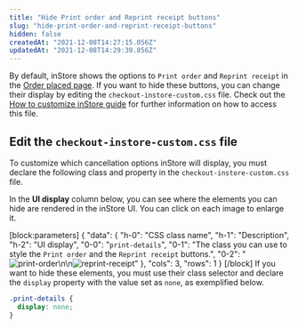 ```yaml
---
title: "Hide Print order and Reprint receipt buttons"
slug: "hide-print-order-and-reprint-receipt-buttons"
hidden: false
createdAt: "2021-12-08T14:27:15.056Z"
updatedAt: "2021-12-08T14:29:39.856Z"
---
```

By default, inStore shows the options to `Print order` and `Reprint receipt` in the [Order placed page](https://help.vtex.com/en/tracks/instore-using-the-app--4BYzQIwyOHvnmnCYQgLzdr/TrTtmCGVLTaCSmowGFYDI). If you want to hide these buttons, you can change their display by editing the `checkout-instore-custom.css` file. Check out the [How to customize inStore guide](https://developers.vtex.com/vtex-rest-api/docs/how-to-customize-instore#css-customizations) for further information on how to access this file.


## Edit the `checkout-instore-custom.css` file

To customize which cancellation options inStore will display, you must declare the following class and property in the `checkout-instore-custom.css` file.

In the **UI display** column below, you can see where the elements you can hide are rendered in the inStore UI. You can click on each image to enlarge it.

[block:parameters]
{
  "data": {
    "h-0": "CSS class name",
    "h-1": "Description",
    "h-2": "UI display",
    "0-0": "`print-details`",
    "0-1": "The class you can use to style the `Print order` and the `Reprint receipt` buttons.",
    "0-2": "![print-order](https://cdn.jsdelivr.net/gh/vtexdocs/dev-portal-content@readme-docs/docs/guides/VTEX%20inStore/how-to-customize-instore/faaeea5-Group_1_25.png)\n\n![reprint-receipt](https://raw.githubusercontent.com/vtexdocs/dev-portal-content/main/images/hide-print-order-and-reprint-receipt-buttons-0.png)"
  },
  "cols": 3,
  "rows": 1
}
[/block]
If you want to hide these elements, you must use their class selector and declare the `display` property with the value set as `none`, as exemplified below.

``` css
.print-details {
  display: none;
}
```